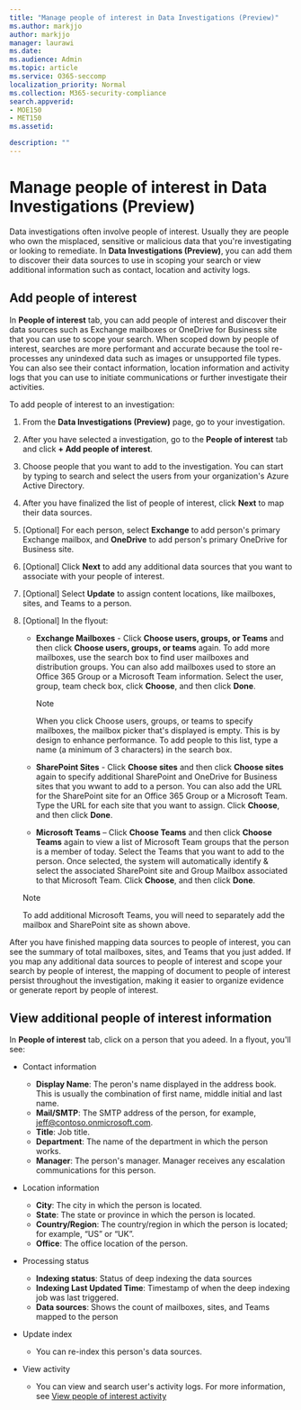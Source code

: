 ```yaml
---
title: "Manage people of interest in Data Investigations (Preview)"
ms.author: markjjo
author: markjjo
manager: laurawi
ms.date: 
ms.audience: Admin
ms.topic: article
ms.service: O365-seccomp
localization_priority: Normal
ms.collection: M365-security-compliance 
search.appverid: 
- MOE150
- MET150
ms.assetid: 

description: ""
---
```

# Manage people of interest in Data Investigations (Preview)

Data investigations often involve people of interest. Usually they are people who own the misplaced, sensitive or malicious data that you're investigating or looking to remediate. In **Data Investigations (Preview)**, you can add them to discover their data sources to use in scoping your search or view additional information such as contact, location and activity logs. 


## Add people of interest

In **People of interest** tab, you can add people of interest and discover their data sources such as Exchange mailboxes or OneDrive for Business site that you can use to scope your search. When scoped down by people of interest, searches are more performant and accurate because the tool re-processes any unindexed data such as images or unsupported file types. You can also see their contact information, location information and activity logs that you can use to initiate communications or further investigate their activities. 

To add people of interest to an investigation:

1. From the **Data Investigations (Preview)** page, go to your investigation.
 
2. After you have selected a investigation, go to the **People of interest** tab and click **+ Add people of interest**. 
 
3. Choose people that you want to add to the investigation. You can start by typing to search and select the users from your organization's Azure Active Directory.
 
4. After you have finalized the list of people of interest, click **Next** to map their data sources. 

5. [Optional] For each person, select **Exchange** to add person's primary Exchange mailbox, and **OneDrive** to add person's primary OneDrive for Business site.

6. [Optional] Click **Next** to add any additional data sources that you want to associate with your people of interest.

7. [Optional] Select **Update** to assign content locations, like mailboxes, sites, and Teams to a person. 

8. [Optional] In the flyout:
   
    -  **Exchange Mailboxes** - Click **Choose users, groups, or Teams** and then click **Choose users, groups, or teams** again. To add more mailboxes, use the search box to find user mailboxes and distribution groups. You can also add mailboxes used to store an Office 365 Group or a Microsoft Team information. Select the user, group, team check box, click **Choose**, and then click **Done**.

        > [!NOTE]
        > When you click Choose users, groups, or teams to specify mailboxes, the mailbox picker that's displayed is empty. This is by design to enhance performance. To add people to this list, type a name (a minimum of 3 characters) in the search box.
     
     - **SharePoint Sites** - Click **Choose sites** and then click **Choose sites** again to specify additional SharePoint and OneDrive for Business sites that you wwant to add to a person. You can also add the URL for the SharePoint site for an Office 365 Group or a Microsoft Team. Type the URL for each site that you want to assign. Click **Choose**, and then click **Done**.
     - **Microsoft Teams** – Click **Choose Teams** and then click **Choose Teams** again to view a list of Microsoft Team groups that the person is a member of today. Select the Teams that you want to add to the person. Once selected, the system will automatically identify & select the associated SharePoint site and Group Mailbox associated to that Microsoft Team. Click **Choose**, and then click **Done**.
        
      > [!NOTE]
      > To add additional Microsoft Teams, you will need to separately add the mailbox and SharePoint site as shown above.

After you have finished mapping data sources to people of interest, you can see the summary of total mailboxes, sites, and Teams that you just added. If you map any additional data sources to people of interest and scope your search by people of interest, the mapping of document to people of interest persist throughout the investigation, making it easier to organize evidence or generate report by people of interest. 

## View additional people of interest information

In **People of interest** tab, click on a person that you adeed. In a flyout, you'll see:

- Contact information

  - **Display Name**: The peron's name displayed in the address book. This is usually the combination of first name, middle initial and last name.
  - **Mail/SMTP**: The SMTP address of the person, for example, jeff@contoso.onmicrosoft.com.  
  - **Title**: Job title.
  - **Department**: The name of the department in which the person works.
  - **Manager**: The person's manager. Manager receives any escalation communications for this person.
  
- Location information

  - **City**: The city in which the person is located.
  - **State**: The state or province in which the person is located.
  - **Country/Region**: The country/region in which the person is located; for example, “US” or “UK”.
  - **Office**: The office location of the person.

- Processing status

  - **Indexing status**: Status of deep indexing the data sources
  - **Indexing Last Updated Time**: Timestamp of when the deep indexing job was last triggered.
  - **Data sources**: Shows the count of mailboxes, sites, and Teams mapped to the person

- Update index
    - You can re-index this person's data sources. 

- View activity 

    - You can view and search user's activity logs. For more information, see [View people of interest activity](view-people-of-interest-activity.md) 
